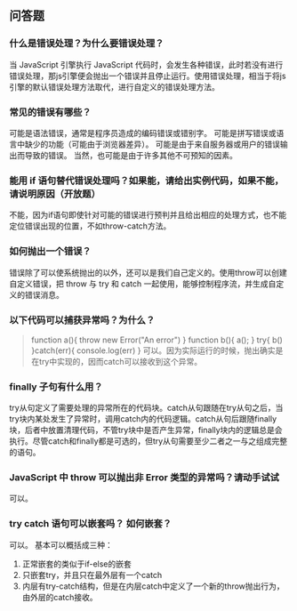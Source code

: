 ## 问答题
### 什么是错误处理？为什么要错误处理？
当 JavaScript 引擎执行 JavaScript 代码时，会发生各种错误，此时若没有进行错误处理，那js引擎便会抛出一个错误并且停止运行。使用错误处理，相当于将js引擎的默认错误处理方法取代，进行自定义的错误处理方法。

### 常见的错误有哪些？
可能是语法错误，通常是程序员造成的编码错误或错别字。
可能是拼写错误或语言中缺少的功能（可能由于浏览器差异）。
可能是由于来自服务器或用户的错误输出而导致的错误。
当然，也可能是由于许多其他不可预知的因素。

### 能用 if 语句替代错误处理吗？如果能，请给出实例代码，如果不能，请说明原因（开放题）
不能，因为if语句即使针对可能的错误进行预判并且给出相应的处理方式，也不能定位错误出现的位置，不如throw-catch方法。

### 如何抛出一个错误？
错误除了可以使系统抛出的以外，还可以是我们自己定义的。使用throw可以创建自定义错误，把 throw 与 try 和 catch 一起使用，能够控制程序流，并生成自定义的错误消息。

### 以下代码可以捕获异常吗？为什么？
>function a(){
> throw new Error("An error")
>}
>function b(){
> a();
>}
>try{
> b()
>}catch(err){
> console.log(err)
>}
可以。因为实际运行的时候，抛出确实是在try中实现的，因而catch可以接收到这个异常。
### finally 子句有什么用？
try从句定义了需要处理的异常所在的代码块。catch从句跟随在try从句之后，当try块内某处发生了异常时，调用catch内的代码逻辑。catch从句后跟随finally块，后者中放置清理代码，不管try块中是否产生异常，finally块内的逻辑总是会执行。尽管catch和finally都是可选的，但try从句需要至少二者之一与之组成完整的语句。

### JavaScript 中 throw 可以抛出非 Error 类型的异常吗？请动手试试
可以。

### try catch 语句可以嵌套吗？ 如何嵌套？
可以。
基本可以概括成三种：
1. 正常嵌套的类似于if-else的嵌套
2. 只嵌套try，并且只在最外层有一个catch
3. 内层有try-catch结构，但是在内层catch中定义了一个新的throw抛出行为，由外层的catch接收。
